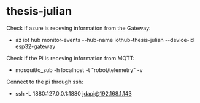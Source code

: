 # thesis-julian
Check if azure is receving information from the Gateway:
 - az iot hub monitor-events --hub-name iothub-thesis-julian --device-id esp32-gateway

Check if the Pi is receving information from MQTT:
 - mosquitto_sub -h localhost -t "robot/telemetry" -v

Connect to the pi through ssh:
 - ssh -L 1880:127.0.0.1:1880 jdapi@192.168.1.143
